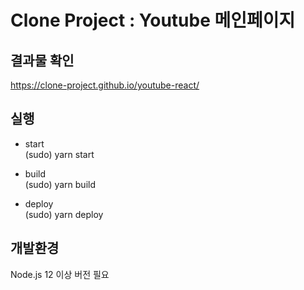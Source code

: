 # Clone Project : Youtube 메인페이지
## 결과물 확인
https://clone-project.github.io/youtube-react/

## 실행
- start  
(sudo) yarn start

- build  
(sudo) yarn build

- deploy  
(sudo) yarn deploy

## 개발환경
Node.js 12 이상 버전 필요